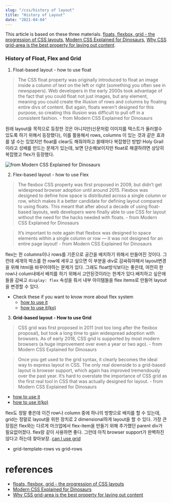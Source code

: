 ```yaml
---
slug: "/css/history of layout"
title: "History of Layout"
date: "2021-04-04"
---
```


This article is based on these three materials. [floats, flexbox, grid - the progression of CSS layouts](https://www.youtube.com/watch?v=R7gqJkdc5dM&ab_channel=KevinPowell), [Modern CSS Explained for Dinosaurs](https://medium.com/actualize-network/modern-css-explained-for-dinosaurs-5226febe3525), [Why CSS grid-area is the best property for laying out content](https://www.youtube.com/watch?v=duH4DLq5yoo&ab_channel=KevinPowell).

### History of Float, Flex and Grid

1. Float-based layout - how to use float

> The CSS float property was originally introduced to float an image inside a column of text on the left or right (something you often see in newspapers). Web developers in the early 2000s took advantage of the fact that you could float not just images, but any element, meaning you could create the illusion of rows and columns by floating entire divs of content. But again, floats weren’t designed for this purpose, so creating this illusion was difficult to pull off in a consistent fashion. - from Modern CSS Explained for Dinosaurs

원래 layout을 목적으로 등장한 것은 아니지만(신문처럼 이미지를 텍스트가 둘러쌀수 있도록 하기 위해서 등장했다), 이를 활용해서 rows, columns 이 있는 것과 같은 효과를 낼 수는 있었지만 float를 clear도 해줘야하고 쓸때마다 복잡했던 방법! Holy Grail이라고 성배를 만드는 문제가 있는데, 보면 단순해보이지만 float로 해결하려면 상당히 복잡했고 flex가 등장했다.

<img src="https://miro.medium.com/max/1400/1*_2LrWDjxL8Q33fL6Ci4hIw.png" alt="from Modern CSS Explained for Dinosaurs">

2. Flex-based layout - how to use Flex

> The flexbox CSS property was first proposed in 2009, but didn’t get widespread browser adoption until around 2015. Flexbox was designed to define how space is distributed across a single column or row, which makes it a better candidate for defining layout compared to using floats. This meant that after about a decade of using float-based layouts, web developers were finally able to use CSS for layout without the need for the hacks needed with floats. - from Modern CSS Explained for Dinosaurs

> It’s important to note again that flexbox was designed to space elements within a single column or row — it was not designed for an entire page layout! - from Modern CSS Explained for Dinosaurs

flex는 한 columns이나 rows를 기준으로 공간을 배치하기 위해서 만들어진 것이다. 그런데 세개의 박스를 한 row에 세우고 싶으면 이 부분을 div로 감싸줘야해서 layout변경을 위해 html을 바꾸어야하는 문제가 있다. 그래도 float방식보다는 좋은데, 여전히 한 row나 colum내에서 배치를 하기 위해서 고안된것이라는 한계가 있다.배치하고 싶은애들을 감싸고 `display: flex` 속성을 줘서 내부 아이템들을 flex items로 만들어 layout을 변경할 수 있다.

- Check these if you want to know more about flex system
  - [how to use it](https://css-tricks.com/snippets/css/a-guide-to-flexbox/)
  - [how to use it(ko)](https://heropy.blog/2018/11/24/css-flexible-box/)

3. **Grid-based layout - How to use Grid**

> CSS grid was first proposed in 2011 (not too long after the flexbox proposal), but took a long time to gain widespread adoption with browsers. As of early 2018, CSS grid is supported by most modern browsers (a huge improvement over even a year or two ago). - from Modern CSS Explained for Dinosaurs

> Once you get used to the grid syntax, it clearly becomes the ideal way to express layout in CSS. The only real downside to a grid-based layout is browser support, which again has improved tremendously over the past year. It’s hard to overstate the importance of CSS grid as the first real tool in CSS that was actually designed for layout. - from Modern CSS Explained for Dinosaurs

- [how to use it](https://css-tricks.com/css-grid-one-layout-multiple-ways/)
- [how to use it(ko)](https://heropy.blog/2019/08/17/css-grid/)
  <!-- - [start branch](https://github.com/hayoung0Lee/gatsby-gomtang/tree/start) -->

flex도 정말 좋은데 이건 row나 column 중에 하나의 방향으로 배치를 할 수 있는데, grid는 정말로 layout을 위한 장치로 2 dimensional하게 layout을 할 수 있다. 가장 큰 장점은 flex와는 다르게 마크업에서 flex-item을 만들기 위해 추가했던 parent div가 필요없어졌다. flex랑 같이 사용하면 좋다. 그런데 아직 browser support가 완벽하진 않다고 하는데 찾아보장. [can I use grid](https://caniuse.com/?search=css%20grid)

- grid-template-rows vs grid-rows

# references

- [floats, flexbox, grid - the progression of CSS layouts](https://www.youtube.com/watch?v=R7gqJkdc5dM&ab_channel=KevinPowell)
- [Modern CSS Explained for Dinosaurs](https://medium.com/actualize-network/modern-css-explained-for-dinosaurs-5226febe3525)
- [Why CSS grid-area is the best property for laying out content](https://www.youtube.com/watch?v=duH4DLq5yoo&ab_channel=KevinPowell)

<!-- - 나쁜아이는 아니다. https://css-tricks.com/all-about-floats/
- [[CSS]float 이해하기 & clear하는 방법](https://ddorang-d.tistory.com/12) -->
